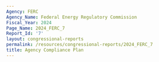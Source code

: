 ```yaml
---
Agency: FERC
Agency_Name: Federal Energy Regulatory Commission
Fiscal_Year: 2024
Page_Name: 2024_FERC_7
Report_Id: '7'
layout: congressional-reports
permalink: /resources/congressional-reports/2024_FERC_7
title: Agency Compliance Plan
---
```

